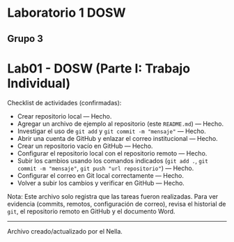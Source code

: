 # Laboratorio 1 DOSW

## Grupo 3

# Lab01 - DOSW (Parte I: Trabajo Individual)


Checklist de actividades (confirmadas):

- Crear repositorio local — Hecho.
- Agregar un archivo de ejemplo al repositorio (este `README.md`) — Hecho.
- Investigar el uso de `git add` y `git commit -m "mensaje"` — Hecho.
- Abrir una cuenta de GitHub y enlazar el correo institucional — Hecho.
- Crear un repositorio vacío en GitHub — Hecho.
- Configurar el repositorio local con el repositorio remoto — Hecho.
- Subir los cambios usando los comandos indicados (`git add .`, `git commit -m "mensaje"`, `git push "url repositorio"`) — Hecho.
- Configurar el correo en Git local correctamente — Hecho.
- Volver a subir los cambios y verificar en GitHub — Hecho.

Nota: Este archivo solo registra que las tareas fueron realizadas. Para ver evidencia (commits, remotos, configuración de correo), revisa el historial de `git`, el repositorio remoto en GitHub y el documento Word.

---

Archivo creado/actualizado por el Nella.

